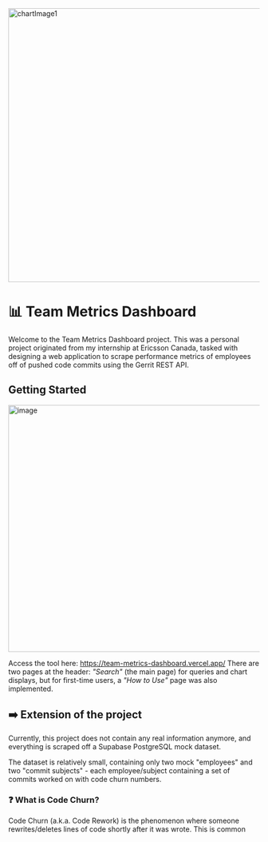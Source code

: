 <img width="1719" height="548" alt="chartImage1" src="https://github.com/user-attachments/assets/63823c0b-96f7-439d-a4aa-2eeecd613f87" />

# :bar_chart: Team Metrics Dashboard

Welcome to the Team Metrics Dashboard project. This was a personal project originated from my internship at Ericsson Canada, tasked with designing a web application to scrape performance metrics of employees off of pushed code commits using the Gerrit REST API.

## Getting Started

<img width="1888" height="494" alt="image" src="https://github.com/user-attachments/assets/e545bc0f-dd24-43a5-bb52-d4072d16c3e9" />

Access the tool here: https://team-metrics-dashboard.vercel.app/
There are two pages at the header: *"Search"* (the main page) for queries and chart displays, but for first-time users, a *"How to Use"* page was also implemented.

## :arrow_right: Extension of the project

Currently, this project does not contain any real information anymore, and everything is scraped off a Supabase PostgreSQL mock dataset. 

The dataset is relatively small, containing only two mock "employees" and two "commit subjects" - each employee/subject containing a set of commits worked on with code churn numbers.

### :question: What is Code Churn?

Code Churn (a.k.a. Code Rework) is the phenomenon where someone rewrites/deletes lines of code shortly after it was wrote. This is common

